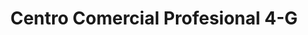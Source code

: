 ---
title: "Centro Comercial Profesional 4-G"
url: /caracas/centro-comercial-profesional-4-g/
shop: Einkaufszentrum
---